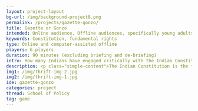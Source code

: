 ```yaml
---
layout: project-layout
bg-url: /img/background-project8.png
permalink: /projects/gazette-gonzo/
title: Gazette or Gonzo
intended: Online audience, Offline audiences, specifically young adults
keywords: Constitution, fundamental rights
type: Online and computer-assisted offline
players: 6 players
duration: 90 minutes (excluding briefing and de-briefing)
intro: How many Indians have engaged critically with the Indian Constitution?
description: <p class="simple-content">The Indian Constitution is the foundational text of our country, which embodies the contract we are bound by, from which we can draw our national identity. It is the Constitution of India. We can rely on the Constitution to articulate and stress the democratic values enshrined in it. We can call upon the Constitution to debate the questions about what it means to be Indian. But how often do we see the Constitution as the arbiter of such debates? Why isn’t the Constitution invoked whenever there is a question about what India could do?</p> <p class="simple-content"> It is against this background, the Constitution Project was formed with a goal to create material that will help the audience engage critically with the Constitution. The game ‘Gazette or Gonzo’ is being developed under the Constitution Project. The game is a computer-assisted game that can facilitate critical engagement with fundamental rights in the Constitution, and is meant for young adults. </p>
img1: /img/thrift-img-2.jpg
img2: /img/thrift-img-1.jpg
ide: gazette-gonzo
categories: project
thread: School of Policy
tag: game
---
```

